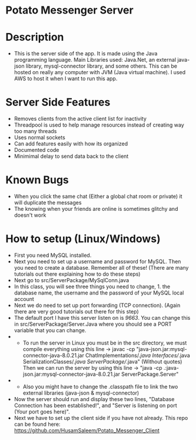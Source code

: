 # Potato Messenger Server

# Description 
- This is the server side of the app. It is made using the Java programming language. Main Libraries used: Java.Net, an external java-json library, mysql-connector library, and some others. This can be hosted on really any computer with JVM (Java virtual machine). I used AWS to host it when I want to run this app. 

# Server Side Features
- Removes clients from the active client list for inactivity
- Threadpool is used to help manage resources instead of creating way too many threads
- Uses normal sockets
- Can add features easily with how its organized
- Documented code
- Minimimal delay to send data back to the client

# Known Bugs
- When you click the same chat (Either a global chat room or private) it will duplicate the messages
- The knowing when your friends are online is sometimes glitchy and doesn't work

# How to setup (Linux/Windows)
- First you need MySQL installed. 
- Next you need to set up a username and password for MySQL. Then you need to create a database. Remember all of these! (There are many tutorials out there explaining how to do these steps)
- Next go to src/ServerPackage/MySqlConn.java
- In this class, you will see three things you need to change, 1. the database name, the username and the password of your MySQL local account
- Next we do need to set up port forwarding (TCP connection). (Again there are very good tutorials out there for this step)
- The default port I have this server listen on is *9663*. You can change this in src/ServerPackage/Server.Java where you should see a PORT variable that you can change.
- * To run the server in Linux you must be in the src directory, we must compile everything using this line -> javac -cp "java-json.jar:mysql-connector-java-8.0.21.jar ChatImplementations/*.java Interfaces/*.java SerializationClasses/*.java ServerPackage/*.java" (Without quotes) Then we can run the server by using this line -> "java -cp .:java-json.jar:mysql-connector-java-8.0.21.jar ServerPackage.Server"
- * Also you might have to change the .classpath file to link the two external libraries (java-json & mysql-connector)
- Now the server should run and display these two lines, "Database Connection has been established!", and "Server is listening on port (Your port goes here)". 
- Next we have to set up the client side if you have not already. This repo can be found here: https://github.com/HusamSaleem/Potato_Messenger_Client
